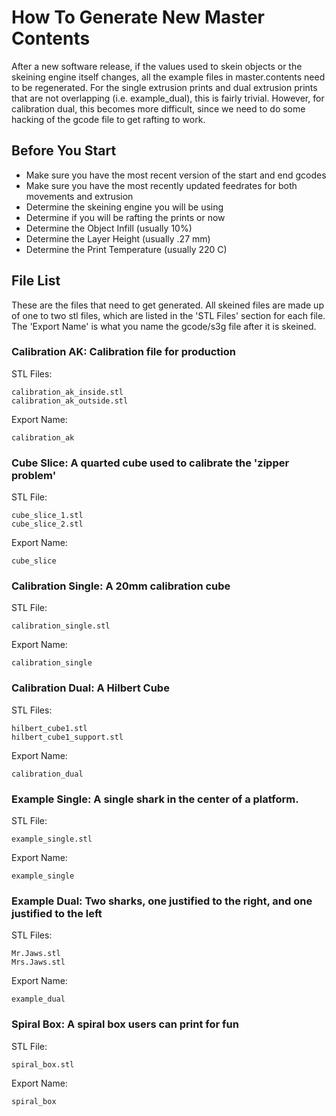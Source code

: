 # How To Generate New Master Contents
After a new software release, if the values used to skein objects or the skeining engine itself changes, all the example files in master.contents need to be regenerated.  For the single extrusion prints and dual extrusion prints that are not overlapping (i.e. example_dual), this is fairly trivial.  However, for calibration dual, this becomes more difficult, since we need to do some hacking of the gcode file to get rafting to work.

## Before You Start
* Make sure you have the most recent version of the start and end gcodes
* Make sure you have the most recently updated feedrates for both movements and extrusion
* Determine the skeining engine you will be using
* Determine if you will be rafting the prints or now
* Determine the Object Infill (usually 10%)
* Determine the Layer Height (usually .27 mm)
* Determine the Print Temperature (usually 220 C)

## File List
These are the files that need to get generated.  All skeined files are made up of one to two stl files, which are listed in the 'STL Files' section for each file.  The 'Export Name' is what you name the gcode/s3g file after it is skeined.  

### Calibration AK: Calibration file for production
STL Files:

    calibration_ak_inside.stl
    calibration_ak_outside.stl

Export Name:

    calibration_ak

### Cube Slice: A quarted cube used to calibrate the 'zipper problem'
STL File: 

    cube_slice_1.stl
    cube_slice_2.stl

Export Name:

    cube_slice

### Calibration Single: A 20mm calibration cube
STL File:

    calibration_single.stl

Export Name:

    calibration_single

### Calibration Dual: A Hilbert Cube
STL Files:

    hilbert_cube1.stl
    hilbert_cube1_support.stl

Export Name:

    calibration_dual

### Example Single: A single shark in the center of a platform.
STL File:

    example_single.stl

Export Name:

    example_single

### Example Dual: Two sharks, one justified to the right, and one justified to the left
STL Files:

    Mr.Jaws.stl
    Mrs.Jaws.stl

Export Name:

    example_dual

### Spiral Box: A spiral box users can print for fun
STL File:

    spiral_box.stl

Export Name:

    spiral_box
